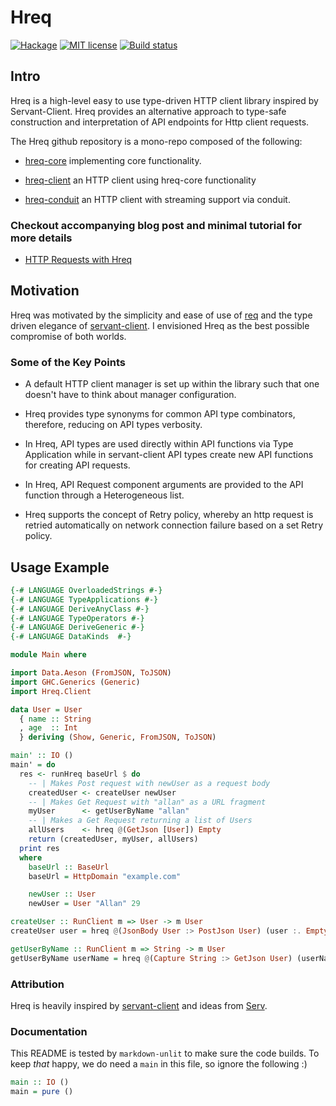 # Hreq

[![Hackage](https://img.shields.io/hackage/v/hreq-core.svg?logo=haskell)](https://hackage.haskell.org/package/hreq-client)
[![MIT license](https://img.shields.io/badge/license-MIT-blue.svg)](LICENSE)
[![Build status](https://img.shields.io/travis/epicallan/hreq.svg?logo=travis&branch=master)](https://travis-ci.org/epicallan/hreq)

## Intro

Hreq is a high-level easy to use type-driven HTTP client library inspired by Servant-Client. Hreq provides an alternative approach to type-safe construction and interpretation of API endpoints for Http client requests.

The Hreq github repository is a mono-repo composed of the following:

- [hreq-core](https://github.com/epicallan/hreq/tree/master/hreq-core) implementing core functionality.

- [hreq-client](https://github.com/epicallan/hreq/tree/master/hreq-client) an HTTP client using hreq-core functionality

- [hreq-conduit](https://github.com/epicallan/hreq/tree/master/hreq-conduit) an HTTP client with streaming support via conduit.

### Checkout accompanying blog post and minimal tutorial for more details

* [HTTP Requests with Hreq](https://lukwagoallan.com/posts/http-requests-with-hreq)

##  Motivation

Hreq was motivated by the simplicity and ease of use of [req](https://github.com/mrkkrp/req) and the type driven elegance of [servant-client](https://github.com/haskell-servant/servant/tree/master/servant-client).
I envisioned Hreq as the best possible compromise of both worlds.

### Some of the Key Points

 - A default HTTP client manager is set up within the library such that one doesn't have to think about manager configuration.

 - Hreq provides type synonyms for common API type combinators, therefore, reducing on API types verbosity.

 - In Hreq, API types are used directly within API functions via Type Application while in servant-client API types create new API functions for creating API requests.

 - In Hreq, API Request component arguments are provided to the API function through a Heterogeneous list.

 - Hreq supports the concept of Retry policy, whereby an http request is retried automatically on network connection failure based on a set Retry policy.

## Usage Example


```haskell
{-# LANGUAGE OverloadedStrings #-}
{-# LANGUAGE TypeApplications #-}
{-# LANGUAGE DeriveAnyClass #-}
{-# LANGUAGE TypeOperators #-}
{-# LANGUAGE DeriveGeneric #-}
{-# LANGUAGE DataKinds  #-}

module Main where

import Data.Aeson (FromJSON, ToJSON)
import GHC.Generics (Generic)
import Hreq.Client

data User = User
  { name :: String
  , age  :: Int
  } deriving (Show, Generic, FromJSON, ToJSON)

main' :: IO ()
main' = do
  res <- runHreq baseUrl $ do
    -- | Makes Post request with newUser as a request body
    createdUser <- createUser newUser
    -- | Makes Get Request with "allan" as a URL fragment
    myUser      <- getUserByName "allan"
    -- | Makes a Get Request returning a list of Users
    allUsers    <- hreq @(GetJson [User]) Empty
    return (createdUser, myUser, allUsers)
  print res
  where
    baseUrl :: BaseUrl
    baseUrl = HttpDomain "example.com"

    newUser :: User
    newUser = User "Allan" 29

createUser :: RunClient m => User -> m User
createUser user = hreq @(JsonBody User :> PostJson User) (user :. Empty)

getUserByName :: RunClient m => String -> m User
getUserByName userName = hreq @(Capture String :> GetJson User) (userName :. Empty)

```

### Attribution

Hreq is heavily inspired by [servant-client](https://github.com/haskell-servant/servant) and ideas from [Serv](https://github.com/tel/serv).

### Documentation

This README is tested by `markdown-unlit` to make sure the code builds. To keep _that_ happy, we do need a `main` in this file, so ignore the following :)

```haskell
main :: IO ()
main = pure ()
```

